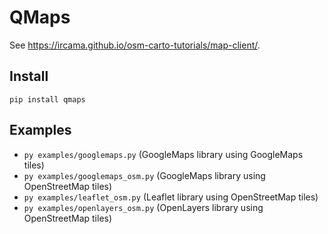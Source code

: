 # QMaps

See <https://ircama.github.io/osm-carto-tutorials/map-client/>.

## Install

`pip install qmaps`

## Examples

- `py examples/googlemaps.py` (GoogleMaps library using GoogleMaps tiles)
- `py examples/googlemaps_osm.py` (GoogleMaps library using OpenStreetMap tiles)
- `py examples/leaflet_osm.py` (Leaflet library using OpenStreetMap tiles)
- `py examples/openlayers_osm.py` (OpenLayers library using OpenStreetMap tiles)
